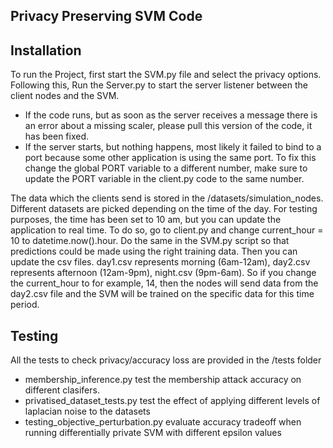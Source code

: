 ## Privacy Preserving SVM Code
## Installation
To run the Project, first start the SVM.py file and select the privacy options. Following this, Run the Server.py to start the server listener between the client nodes and the SVM.

- If the code runs, but as soon as the server receives a message there is an error about a missing scaler, please pull this version of the code, it has been fixed.
- If the server starts, but nothing happens, most likely it failed to bind to a port because some other application is using the same port. To fix this change the global PORT variable to a different number, make sure to update the PORT variable in the client.py code to the same number.

The data which the clients send is stored in the /datasets/simulation_nodes.
Different datasets are picked depending on the time of the day. For testing purposes, the time has been set to 10 am,
but you can update the application to real time. To do so, go to client.py and change current_hour = 10 to datetime.now().hour. Do the same in the SVM.py script so that predictions could be made using the right training data. Then you can update the csv files. day1.csv represents morning (6am-12am), day2.csv represents afternoon (12am-9pm), night.csv (9pm-6am). So if you change the current_hour to for example, 14, then the nodes will send data from the day2.csv file and the SVM will be trained on the specific data for this time period.

## Testing
All the tests to check privacy/accuracy loss are provided in the /tests folder
- membership_inference.py test the membership attack accuracy on different clasifers.
- privatised_dataset_tests.py test the effect of applying different levels of laplacian noise to the datasets
- testing_objective_perturbation.py evaluate accuracy tradeoff when running differentially private SVM with different epsilon values



